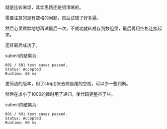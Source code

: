 就是比较麻烦，其实思路还是很清晰的。

需要注意的是有空格的问题，然后试错了好多遍。

然后心里默默地想再试最后一次，不成功就转成存到数组里，最后再用空格连接起来。

还好最后成功了。

submit的结果为:
```
601 / 601 test cases passed.
Status: Accepted
Runtime: 68 ms
```

更简洁的版本，用了strip()来去除首尾的空格，可以少一些判断。

然后在求小于1000的数时用了递归，使代码更整齐了些。

submit的结果为:
```
601 / 601 test cases passed.
Status: Accepted
Runtime: 60 ms
```
